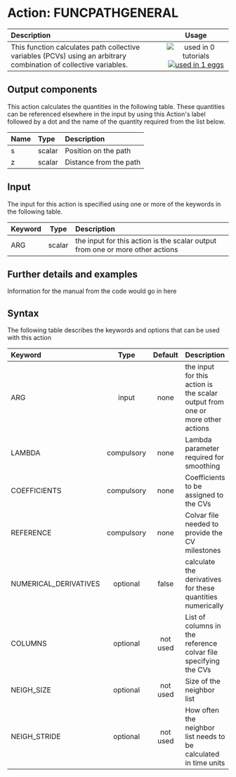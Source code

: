 # Action: FUNCPATHGENERAL

| Description    | Usage |
|:--------|:--------:|
| This function calculates path collective variables (PCVs) using an arbitrary combination of collective variables. | ![used in 0 tutorials](https://img.shields.io/badge/tutorials-0-red.svg)[![used in 1 eggs](https://img.shields.io/badge/nest-1-green.svg)](https://www.plumed-nest.org/browse.html?search=FUNCPATHGENERAL) | 

## Output components

This action calculates the quantities in the following table.  These quantities can be referenced elsewhere in the input by using this Action's label followed by a dot and the name of the quantity required from the list below.

| Name | Type | Description |
|:-------|:-----|:-------|
| s | scalar | Position on the path | 
| z | scalar | Distance from the path | 


## Input

The input for this action is specified using one or more of the keywords in the following table.

| Keyword |  Type | Description |
|:--------|:------:|:-----------|
| ARG | scalar | the input for this action is the scalar output from one or more other actions |


## Further details and examples 
Information for the manual from the code would go in here 
## Syntax 
The following table describes the keywords and options that can be used with this action 

| Keyword | Type | Default | Description |
|:-------|:----:|:-------:|:-----------|
| ARG | input | none | the input for this action is the scalar output from one or more other actions |
| LAMBDA | compulsory | none | Lambda parameter required for smoothing |
| COEFFICIENTS | compulsory | none | Coefficients to be assigned to the CVs |
| REFERENCE | compulsory | none | Colvar file needed to provide the CV milestones |
| NUMERICAL_DERIVATIVES | optional | false |  calculate the derivatives for these quantities numerically |
| COLUMNS | optional | not used | List of columns in the reference colvar file specifying the CVs |
| NEIGH_SIZE | optional | not used | Size of the neighbor list |
| NEIGH_STRIDE | optional | not used | How often the neighbor list needs to be calculated in time units |
